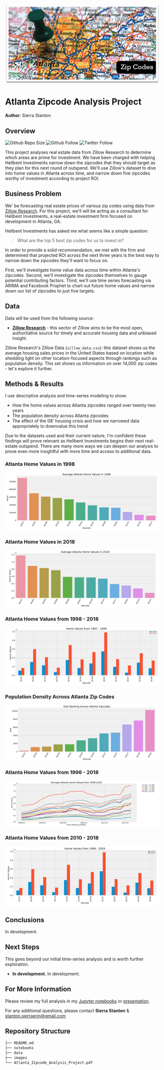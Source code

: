 ![Zip Codes](./images/metro-atlanta-zip-codes-map.jpeg)


# Atlanta Zipcode Analysis Project

**Author**: Sierra Stanton

## Overview
![Github Repo Size](https://img.shields.io/github/repo-size/sierrafromcalifornia/dsc-phase-4-project?style=social)
![Github Follow](https://img.shields.io/github/followers/sierrafromcalifornia?style=social)
![Twitter Follow](https://img.shields.io/twitter/follow/sierrastanton?style=social)

This project analyses real estate data from Zillow Research to determine which areas are prime for investment. We have been charged with helping Hellbent Investments narrow down the zipcodes that they should target as they plan for this next round of outspend. We'll use Zillow's dataset to dive into home values in Atlanta across time, and narrow down five zipcodes worthy of investment according to project ROI.

## Business Problem

We' be forecasting real estate prices of various zip codes using data from [Zillow Research](https://www.zillow.com/research/data/). For this project, we'll will be acting as a consultant for Hellbent Investments, a real-estate investment firm focused on development in Atlanta, GA.

Hellbent Investments has asked me what seems like a simple question:

> What are the top 5 best zip codes for us to invest in?

In order to provide a solid recommendation, we met with the firm and determined that projected ROI across the next three years is the best way to narrow down the zipcodes they'll want to focus on.

First, we'll investigate home value data across time within Atlanta's zipcodes. Second, we'll investigate the zipcodes themselves to gauge potential contributing factors. Third, we'll use time series forecasting via ARIMA and Facebook Prophet to chart out future home values and narrow down our list of zipcodes to just five targets.

## Data

Data will be used from the following source:
* __[Zillow Research](https://www.zillow.com/research/)__ - this sector of Zillow aims to be the most open, authoritative source for timely and accurate housing data and unbiased insight.

Zillow Research's Zillow Data (`zillow_data.csv`): this dataset shows us the average housing sales prices in the United States based on location while shedding light on other location-focused aspects through rankings such as population density. This set shows us information on over 14,000 zip codes - let's explore it further.

## Methods & Results

I use descriptive analysis and time-series modeling to show:
* How the home values across Atlanta zipcodes ranged over twenty-two years
* The population density across Atlanta zipcodes
* The effect of the 08' housing crisis and how we narrowed data appropriately to downvalue this trend

Due to the datasets used and their current nature, I'm confident these findings will prove relevant as Hellbent Investments begins their next real-estate outspend. There are many more ways we can deepen our analysis to prove even more insightful with more time and access to additional data.

### Atlanta Home Values in 1998
![graph1](./images/viz_1.png)

### Atlanta Home Values in 2018
![graph2](./images/viz_2.png)

### Atlanta Home Values from 1998 - 2018
![graph3](./images/viz_3.png)

### Population Density Across Atlanta Zip Codes
![graph4](./images/viz_4.png)

### Atlanta Home Values from 1996 - 2018
![graph5](./images/viz_5.png)

### Atlanta Home Values from 2010 - 2018
![graph6](./images/viz_6.png)

## Conclusions

In development.

## Next Steps

This goes beyond our initial time-series analysis and is worth further exploration.

* **In development.** In development.

## For More Information

Please review my full analysis in my [Jupyter notebooks](./notebooks) or [presentation](./Film_Analysis_Project.pdf).

For any additional questions, please contact **Sierra Stanton** & stanton.sierraerin@gmail.com

## Repository Structure

```
├── README.md
├── notebooks
├── data
├── images
└── Atlanta_Zipcode_Analysis_Project.pdf
```
